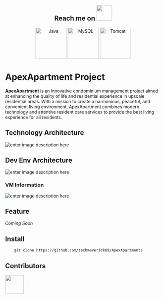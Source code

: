 

  
<h2 align="center">Reach me on <img src="https://media.giphy.com/media/mGcNjsfWAjY5AEZNw6/giphy.gif" width="50"></h2>

<p align="center">
  <img src="https://edent.github.io/SuperTinyIcons/images/svg/java.svg" width="100" title="Java">
  <img src="https://edent.github.io/SuperTinyIcons/images/svg/mysql.svg" width="100" title="MySQL">
  <img src="https://user-images.githubusercontent.com/25181517/183894676-137319b5-1364-4b6a-ba4f-e9fc94ddc4aa.png" width="100" title="Tomcat"/>
 </p>

# ApexApartment Project

**ApexApartment** is an innovative condominium management project aimed at enhancing the quality of life and residential experience in upscale residential areas. With a mission to create a harmonious, peaceful, and convenient living environment, ApexApartment combines modern technology and attentive resident care services to provide the best living experience for all residents.

## Technology Architecture
![enter image description here](https://res.cloudinary.com/dgiozc0lj/image/upload/v1719901425/qvz7vnbo3vzjhw32fgua.jpg)
## Dev Env Architecture
![enter image description here](https://res.cloudinary.com/dgiozc0lj/image/upload/v1721405287/fyf3m9smntomnhyq2kfe.jpg)
### VM Information
![enter image description here](https://res.cloudinary.com/dgiozc0lj/image/upload/v1721407530/neyv4p20bxbricrfu4y9.jpg)

## Feature

*Coming Soon*

## Install
```sh
	git clone https://github.com/techmaverick89/ApexApartments
```


## Contributors

<a href="https://github.com/huynhduydong">
<img src="https://github.com/huynhduydong.png" width="60px;"/><br /></a>
